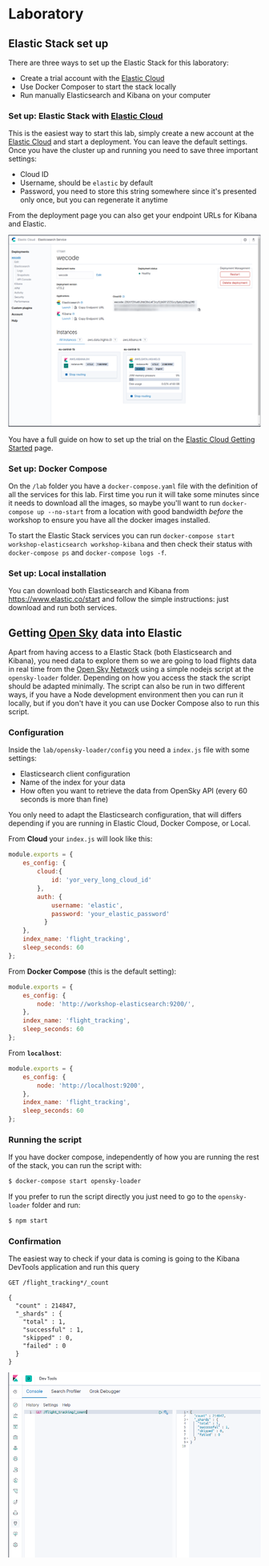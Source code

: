 # Laboratory

## Elastic Stack set up

There are three ways to set up the Elastic Stack for this laboratory:

* Create a trial account with the [Elastic Cloud][1]
* Use Docker Composer to start the stack locally
* Run manually Elasticsearch and Kibana on your computer

### Set up: Elastic Stack with [Elastic Cloud][1]

This is the easiest way to start this lab, simply create a new account at the [Elastic Cloud][1] and start a deployment. You can leave the default settings. Once you have the cluster up and running you need to save three important settings: 

* Cloud ID
* Username, should be `elastic` by default
* Password, you need to store this string somewhere since it's presented only once, but you can regenerate it anytime

From the deployment page you can also get your endpoint URLs for Kibana and Elastic.

![](images/deployment.png)

You have a full guide on how to set up the trial on the [Elastic Cloud Getting Started][2] page.

### Set up: Docker Compose

On the `/lab` folder you have a `docker-compose.yaml` file with the definition of all the services for this lab. First time you run it will take some minutes since it needs to download all the images, so maybe you'll want to run `docker-compose up --no-start` from a location with good bandwidth *before* the workshop to ensure you have all the docker images installed.

To start the Elastic Stack services you can run `docker-compose start workshop-elasticsearch workshop-kibana` and then check their status with `docker-compose ps` and `docker-compose logs -f`.

### Set up: Local installation

You can download both Elasticsearch and Kibana from <https://www.elastic.co/start> and follow the simple instructions: just download and run both services.

## Getting [Open Sky][3] data into Elastic

Apart from having access to a Elastic Stack (both Elasticsearch and Kibana), you need data to explore them so we are going to load flights data in real time from the [Open Sky Network][3] using a simple nodejs script at the `opensky-loader` folder. Depending on how you access the stack the script should be adapted minimally. The script can also be run in two different ways, if you have a Node development environment then you can run it locally, but if you don't have it you can use Docker Compose also to run this script.

### Configuration

Inside the `lab/opensky-loader/config` you need a `index.js` file with some settings:

* Elasticsearch client configuration
* Name of the index for your data
* How often you want to retrieve the data from OpenSky API (every 60 seconds is more than fine)

You only need to adapt the Elasticsearch configuration, that will differs depending if you are running in Elastic Cloud, Docker Compose, or Local.

From **Cloud** your `index.js` will look like this:

```js
module.exports = {
    es_config: {
        cloud:{
            id: 'yor_very_long_cloud_id'
        },
        auth: {
            username: 'elastic',
            password: 'your_elastic_password'
          }
    },
    index_name: 'flight_tracking',
    sleep_seconds: 60
};
```

From **Docker Compose** (this is the default setting):

```js
module.exports = {
    es_config: {
        node: 'http://workshop-elasticsearch:9200/',
    },
    index_name: 'flight_tracking',
    sleep_seconds: 60
};
```

From **`localhost`**:

```js
module.exports = {
    es_config: {
        node: 'http://localhost:9200',
    },
    index_name: 'flight_tracking',
    sleep_seconds: 60
};
```

### Running the script

If you have docker compose, independently of how you are running the rest of the stack, you can run the script with:

```sh
$ docker-compose start opensky-loader
```

If you prefer to run the script directly you just need to go to the `opensky-loader` folder and run:

```sh
$ npm start
```

### Confirmation

The easiest way to check if your data is coming is going to the Kibana DevTools application and run this query

```
GET /flight_tracking*/_count
```

```
{
  "count" : 214847,
  "_shards" : {
    "total" : 1,
    "successful" : 1,
    "skipped" : 0,
    "failed" : 0
  }
}
```
![](images/kibana-dev-tools.png)



[1]: https://www.elastic.co/cloud/elasticsearch-service/signup
[2]: https://www.elastic.co/guide/en/cloud/current/ec-getting-started.html
[3]: https://opensky-network.org/